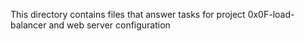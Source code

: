 This directory contains files that answer tasks for project 0x0F-load-balancer and web server configuration